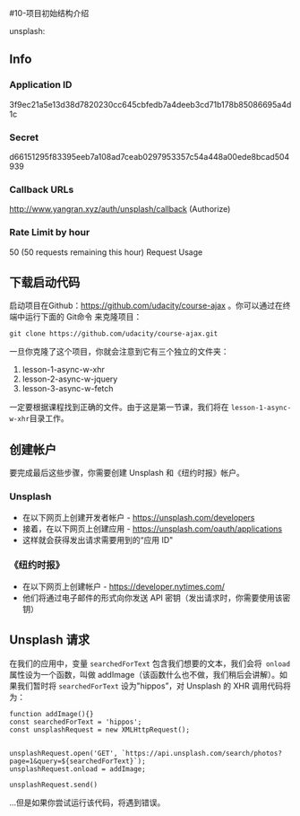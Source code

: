 #10-项目初始结构介绍

unsplash:
## Info

### Application ID 

3f9ec21a5e13d38d7820230cc645cbfedb7a4deeb3cd71b178b85086695a4d1c

### Secret 

d66151295f83395eeb7a108ad7ceab0297953357c54a448a00ede8bcad504939
### Callback URLs

http://www.yangran.xyz/auth/unsplash/callback (Authorize)

### Rate Limit by hour
50 (50 requests remaining this hour)
Request Usage


## 下载启动代码
启动项目在Github：https://github.com/udacity/course-ajax 。你可以通过在终端中运行下面的 Git命令 来克隆项目：

```
git clone https://github.com/udacity/course-ajax.git
```
一旦你克隆了这个项目，你就会注意到它有三个独立的文件夹：

1. lesson-1-async-w-xhr
1. lesson-2-async-w-jquery
1. lesson-3-async-w-fetch

一定要根据课程找到正确的文件。由于这是第一节课，我们将在 `lesson-1-async-w-xhr`目录工作。
## 创建帐户
要完成最后这些步骤，你需要创建 Unsplash 和《纽约时报》帐户。

### Unsplash
* 在以下网页上创建开发者帐户 - https://unsplash.com/developers
* 接着，在以下网页上创建应用 - https://unsplash.com/oauth/applications
* 这样就会获得发出请求需要用到的“应用 ID"

### 《纽约时报》
* 在以下网页上创建帐户 - https://developer.nytimes.com/
* 他们将通过电子邮件的形式向你发送 API 密钥（发出请求时，你需要使用该密钥）

## Unsplash 请求
在我们的应用中，变量 `searchedForText` 包含我们想要的文本，我们会将` onload` 属性设为一个函数，叫做 addImage（该函数什么也不做，我们稍后会讲解）。如果我们暂时将 `searchedForText` 设为"hippos”，对 Unsplash 的 XHR 调用代码将为：

```
function addImage(){}
const searchedForText = 'hippos';
const unsplashRequest = new XMLHttpRequest();


unsplashRequest.open('GET', `https://api.unsplash.com/search/photos?page=1&query=${searchedForText}`);
unsplashRequest.onload = addImage;

unsplashRequest.send()
```

...但是如果你尝试运行该代码，将遇到错误。